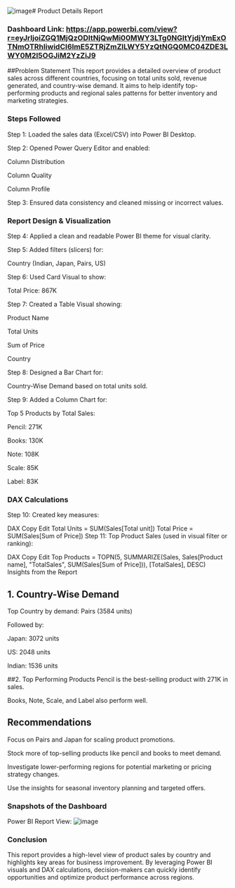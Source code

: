 ![image](https://github.com/user-attachments/assets/fb10482a-04f7-41c6-be60-7870bc6e59cb)# Product Details Report
### Dashboard Link: https://app.powerbi.com/view?r=eyJrIjoiZGQ1MjQzODItNjQwMi00MWY3LTg0NGItYjdjYmExOTNmOTRhIiwidCI6ImE5ZTRjZmZlLWY5YzQtNGQ0MC04ZDE3LWY0M2I5OGJiM2YzZiJ9
##Problem Statement
This report provides a detailed overview of product sales across different countries, focusing on total units sold, revenue generated, and country-wise demand. It aims to help identify top-performing products and regional sales patterns for better inventory and marketing strategies.

### Steps Followed
Step 1: Loaded the sales data (Excel/CSV) into Power BI Desktop.

Step 2: Opened Power Query Editor and enabled:

Column Distribution

Column Quality

Column Profile

Step 3: Ensured data consistency and cleaned missing or incorrect values.

### Report Design & Visualization
Step 4: Applied a clean and readable Power BI theme for visual clarity.

Step 5: Added filters (slicers) for:

Country (Indian, Japan, Pairs, US)

Step 6: Used Card Visual to show:

Total Price: 867K

Step 7: Created a Table Visual showing:

Product Name

Total Units

Sum of Price

Country

Step 8: Designed a Bar Chart for:

Country-Wise Demand based on total units sold.

Step 9: Added a Column Chart for:

Top 5 Products by Total Sales:

Pencil: 271K

Books: 130K

Note: 108K

Scale: 85K

Label: 83K

### DAX Calculations
Step 10: Created key measures:

DAX
Copy
Edit
Total Units = SUM(Sales[Total unit])
Total Price = SUM(Sales[Sum of Price])
Step 11: Top Product Sales (used in visual filter or ranking):

DAX
Copy
Edit
Top Products = 
TOPN(5, SUMMARIZE(Sales, Sales[Product name], "TotalSales", SUM(Sales[Sum of Price])), [TotalSales], DESC)
Insights from the Report
## 1. Country-Wise Demand
Top Country by demand: Pairs (3584 units)

Followed by:

Japan: 3072 units

US: 2048 units

Indian: 1536 units

##2. Top Performing Products
Pencil is the best-selling product with 271K in sales.

Books, Note, Scale, and Label also perform well.

## Recommendations
Focus on Pairs and Japan for scaling product promotions.

Stock more of top-selling products like pencil and books to meet demand.

Investigate lower-performing regions for potential marketing or pricing strategy changes.

Use the insights for seasonal inventory planning and targeted offers.

### Snapshots of the Dashboard
Power BI Report View:
![image](https://github.com/user-attachments/assets/4a3c1f4b-9624-4e2c-a132-a33aa8b357d9)


### Conclusion
This report provides a high-level view of product sales by country and highlights key areas for business improvement. By leveraging Power BI visuals and DAX calculations, decision-makers can quickly identify opportunities and optimize product performance across regions.
